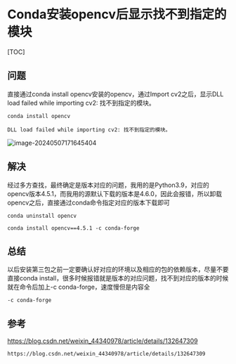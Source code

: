 # Conda安装opencv后显示找不到指定的模块

[TOC]



## 问题

直接通过conda install opencv安装的opencv，通过Import cv2之后，显示DLL load failed while importing cv2: 找不到指定的模块。

```
conda install opencv
```

```
DLL load failed while importing cv2: 找不到指定的模块。
```

![image-20240507171645404](https://cdn.jsdelivr.net/gh/zbhgis/BlogImg@main/blog/202506270847148.png)

## 解决

经过多方查找，最终确定是版本对应的问题，我用的是Python3.9，对应的opencv版本4.5.1，而我用的源默认下载的版本是4.6.0，因此会报错，所以卸载opencv之后，直接通过conda命令指定对应的版本下载即可

```
conda uninstall opencv
```

```
conda install opencv==4.5.1 -c conda-forge
```

## 总结

以后安装第三包之前一定要确认好对应的环境以及相应的包的依赖版本，尽量不要直接conda install，很多时候报错就是版本的对应问题，找不到对应的版本的时候就在命令后加上-c conda-forge，速度慢但是内容全

```
-c conda-forge
```



## 参考

https://blog.csdn.net/weixin_44340978/article/details/132647309

```
https://blog.csdn.net/weixin_44340978/article/details/132647309
```

